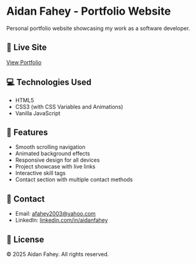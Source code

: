 # Aidan Fahey - Portfolio Website

Personal portfolio website showcasing my work as a software developer.

## 🚀 Live Site
[View Portfolio](http://afahey03.com/)

## 💻 Technologies Used
- HTML5
- CSS3 (with CSS Variables and Animations)
- Vanilla JavaScript

## 🎨 Features
- Smooth scrolling navigation
- Animated background effects
- Responsive design for all devices
- Project showcase with live links
- Interactive skill tags
- Contact section with multiple contact methods

## 📧 Contact
- Email: afahey2003@yahoo.com
- LinkedIn: [linkedin.com/in/aidanfahey](https://linkedin.com/in/aidanfahey)

## 📄 License

© 2025 Aidan Fahey. All rights reserved.

